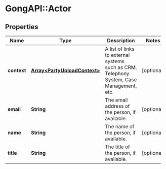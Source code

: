# GongAPI::Actor

## Properties
Name | Type | Description | Notes
------------ | ------------- | ------------- | -------------
**context** | [**Array&lt;PartyUploadContext&gt;**](PartyUploadContext.md) | A list of links to external systems such as CRM, Telephony System, Case Management, etc. | [optional] 
**email** | **String** | The email address of the person, if available. | [optional] 
**name** | **String** | The name of the person, if available. | [optional] 
**title** | **String** | The title of the person, if available. | [optional] 

